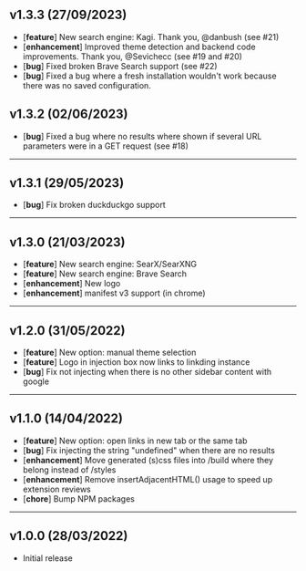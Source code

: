 ## v1.3.3 (27/09/2023)
- [**feature**] New search engine: Kagi. Thank you, @danbush (see #21)
- [**enhancement**] Improved theme detection and backend code improvements. Thank you, @Sevichecc (see #19 and #20)
- [**bug**] Fixed broken Brave Search support (see #22)
- [**bug**] Fixed a bug where a fresh installation wouldn't work because there was no saved configuration.

## v1.3.2 (02/06/2023)
- [**bug**] Fixed a bug where no results where shown if several URL parameters were in a GET request (see #18)
---

## v1.3.1 (29/05/2023)
- [**bug**] Fix broken duckduckgo support
---

## v1.3.0 (21/03/2023)
- [**feature**] New search engine: SearX/SearXNG
- [**feature**] New search engine: Brave Search
- [**enhancement**] New logo
- [**enhancement**] manifest v3 support (in chrome)
---

## v1.2.0 (31/05/2022)
- [**feature**] New option: manual theme selection
- [**feature**] Logo in injection box now links to linkding instance
- [**bug**] Fix not injecting when there is no other sidebar content with google
---

## v1.1.0 (14/04/2022)
- [**feature**] New option: open links in new tab or the same tab
- [**bug**] Fix injecting the string "undefined" when there are no results
- [**enhancement**] Move generated (s)css files into /build where they belong instead of /styles
- [**enhancement**] Remove insertAdjacentHTML() usage to speed up extension reviews
- [**chore**] Bump NPM packages
---

## v1.0.0 (28/03/2022)
- Initial release
